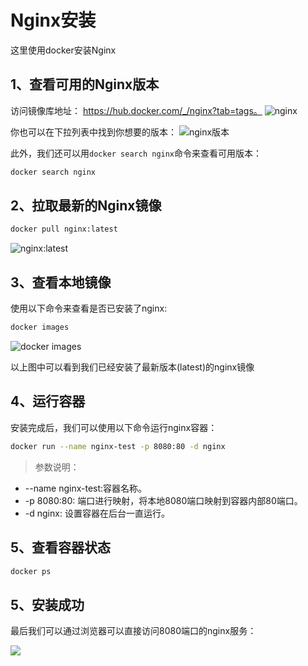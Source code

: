 # Nginx安装

这里使用docker安装Nginx

## 1、查看可用的Nginx版本
访问镜像库地址： https://hub.docker.com/_/nginx?tab=tags。
![nginx](https://www.runoob.com/wp-content/uploads/2016/06/docker-nginx1.png)

你也可以在下拉列表中找到你想要的版本：
![nginx版本](https://www.runoob.com/wp-content/uploads/2016/06/docker-nginx2.png)

此外，我们还可以用`docker search nginx`命令来查看可用版本：

```bash
docker search nginx
```

## 2、拉取最新的Nginx镜像

```bash
docker pull nginx:latest
```
![nginx:latest](https://www.runoob.com/wp-content/uploads/2016/06/docker-nginx3.png)

## 3、查看本地镜像
使用以下命令来查看是否已安装了nginx:

```bash
docker images
```
![docker images](https://www.runoob.com/wp-content/uploads/2016/06/docker-nginx4.png)

以上图中可以看到我们已经安装了最新版本(latest)的nginx镜像

## 4、运行容器
安装完成后，我们可以使用以下命令运行nginx容器：

```bash
docker run --name nginx-test -p 8080:80 -d nginx
```

> 参数说明：
* --name nginx-test:容器名称。
* -p 8080:80: 端口进行映射，将本地8080端口映射到容器内部80端口。
* -d nginx: 设置容器在后台一直运行。

## 5、查看容器状态
```bash
docker ps
```

## 5、安装成功
最后我们可以通过浏览器可以直接访问8080端口的nginx服务：

![](https://www.runoob.com/wp-content/uploads/2016/06/docker-nginx6.png)
